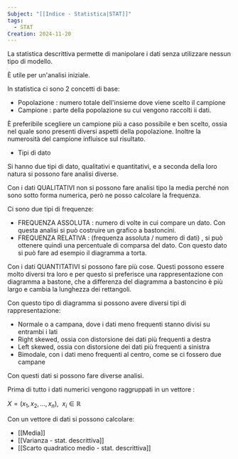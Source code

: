 ```yaml
---
Subject: "[[Indice - Statistica|STAT]]"
tags:
  - STAT
Creation: 2024-11-20
---
```

La statistica descrittiva permette di manipolare i dati senza utilizzare nessun tipo di modello.

È utile per un'analisi iniziale.

In statistica ci sono 2 concetti di base:

- Popolazione : numero totale dell'insieme dove viene scelto il campione
- Campione : parte della popolazione su cui vengono raccolti ii dati.

È preferibile scegliere un campione più a caso possibile e ben scelto, ossia nel quale sono presenti diversi aspetti della popolazione. Inoltre la numerosità del campione influisce sul risultato.

- Tipi di dato

Si hanno due tipi di dato, qualitativi e quantitativi, e a seconda della loro natura si possono fare analisi diverse.

Con i dati QUALITATIVI non si possono fare analisi tipo la media perché non sono sotto forma numerica, però ne posso calcolare la frequenza.

Ci sono due tipi di frequenze:

- FREQUENZA ASSOLUTA : numero di volte in cui compare un dato. Con questa analisi si può costruire un grafico a bastoncini.
- FREQUENZA RELATIVA : (frequenza assoluta / numero di dati) , si può ottenere quindi una percentuale di comparsa del dato. Con questo dato si può fare ad esempio il diagramma a torta.

Con i dati QUANTITATIVI si possono fare più cose. Questi possono essere molto diversi tra loro e per questo si preferisce una rappresentazione con diagramma a bastone, che a differenza del diagramma a bastoncino è più largo e cambia la lunghezza dei rettangoli.

Con questo tipo di diagramma si possono avere diversi tipi di rappresentazione:

- Normale o a campana, dove i dati meno frequenti stanno divisi su entrambi i lati
- Right skewed, ossia con distorsione dei dati più frequenti a destra
- Left skewed, ossia con distorsione dei dati più frequenti a sinistra
- Bimodale, con i dati meno frequenti al centro, come se ci fossero due campane

Con questi dati si possono fare diverse analisi.

Prima di tutto i dati numerici vengono raggruppati in un vettore :

$X=(x_1,x_2,...,x_n), \ \ x_i\in\mathbb{R}$

Con un vettore di dati si possono calcolare:
- [[Media]]
- [[Varianza - stat. descrittiva]]
- [[Scarto quadratico medio - stat. descrittiva]]
